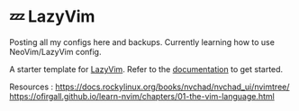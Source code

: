 # 💤 LazyVim
Posting all my configs here and backups. Currently learning how to use NeoVim/LazyVim config.


A starter template for [LazyVim](https://github.com/LazyVim/LazyVim).
Refer to the [documentation](https://lazyvim.github.io/installation) to get started.

Resources : 
https://docs.rockylinux.org/books/nvchad/nvchad_ui/nvimtree/
https://ofirgall.github.io/learn-nvim/chapters/01-the-vim-language.html
